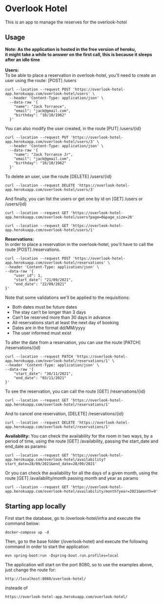 # Overlook Hotel

This is an app to manage the reserves for the overlook-hotel

## Usage

**Note: As the application is hosted in the free version of heroku, \
it might take a while to answer on the first call, this is because it sleeps after an idle time**
<br>
<br>
**Users:**
<br>
To be able to place a reservation in overlook-hotel, you'll need to create an user using the route: [POST] /users

````
curl --location --request POST 'https://overlook-hotel-app.herokuapp.com/overlook-hotel/users' \
  --header 'Content-Type: application/json' \
  --data-raw '{
    "name": "Jack Torrance",
    "email": "jack@gmail.com",
    "birthday": "10/10/1962"
  }'
````

You can also modify the user created, in the route [PUT] /users/{id}

`````
curl --location --request PUT 'https://overlook-hotel-app.herokuapp.com/overlook-hotel/users/3' \
  --header 'Content-Type: application/json' \
  --data-raw '{
    "name": "Jack Torrance Jr",
    "email": "jack@gmail.com",
    "birthday": "10/10/1962"
  }'
`````

To delete an user, use the route [DELETE] /users/{id}

`````
curl --location --request DELETE 'https://overlook-hotel-app.herokuapp.com/overlook-hotel/users/3'
`````

And finally, you can list the users or get one by id on [GET] /users or /users/{id}

`````
curl --location --request GET 'https://overlook-hotel-app.herokuapp.com/overlook-hotel/users?page=0&page_size=20'
`````

`````
curl --location --request GET 'https://overlook-hotel-app.herokuapp.com/overlook-hotel/users/1'
`````

**Reservations:**
<br>
In order to place a reservation in the overlook-hotel, you'll have to call the route [POST] /reservations.

`````
curl --location --request POST 'https://overlook-hotel-app.herokuapp.com/overlook-hotel/reservations' \
--header 'Content-Type: application/json' \
--data-raw '{
    "user_id": 1,
    "start_date": "21/09/2021",
    "end_date": "22/09/2021"
}'
`````

Note that some validations we'll be applied to the requisitions:

- Both dates must be future dates
- The stay can’t be longer than 3 days
- Can’t be reserved more than 30 days in advance
- All reservations start at least the next day of booking
- Dates are in the format dd/MM/yyyy
- The user informed must exist

To alter the date from a reservation, you can use the route [PATCH] /reservations/{id}

`````
curl --location --request PATCH 'https://overlook-hotel-app.herokuapp.com/overlook-hotel/reservations/1' \
--header 'Content-Type: application/json' \
--data-raw '{
    "start_date": "30/11/2021",
    "end_date": "03/11/2021"
}'
`````

To see the reservation, you can call the route [GET] /reservations/{id}

`````
curl --location --request GET 'https://overlook-hotel-app.herokuapp.com/overlook-hotel/reservations/1'
`````

And to cancel one reservation, [DELETE] /reservations/{id}

`````
curl --location --request DELETE 'https://overlook-hotel-app.herokuapp.com/overlook-hotel/reservations/1'
`````

**Availability:**
You can check the availability for the room in two ways, by a period of time, using the route [GET] /availability,
passing the start_date and end_date as params:

`````
curl --location --request GET 'https://overlook-hotel-app.herokuapp.com/overlook-hotel/availability?start_date=28/09/2021&end_date=28/09/2021'
`````

Or you can check the availability for all the days of a given month, using the route [GET] /availability/month passing
month and year as params

`````
curl --location --request GET 'https://overlook-hotel-app.herokuapp.com/overlook-hotel/availability/month?year=2021&month=9'
`````

## Starting app locally

First start the database, go to /overlook-hotel/infra and execute the command below:

`````
docker-compose up -d
`````

Then, go to the base folder (/overlook-hotel) and execute the following command in order to start the application:

````
mvn spring-boot:run -Dspring-boot.run.profiles=local
````

The application will start on the port 8080, so to use the examples above, just change the route for:

`````
http://localhost:8080/overlook-hotel/
`````

insteade of

`````
https://overlook-hotel-app.herokuapp.com/overlook-hotel/
`````